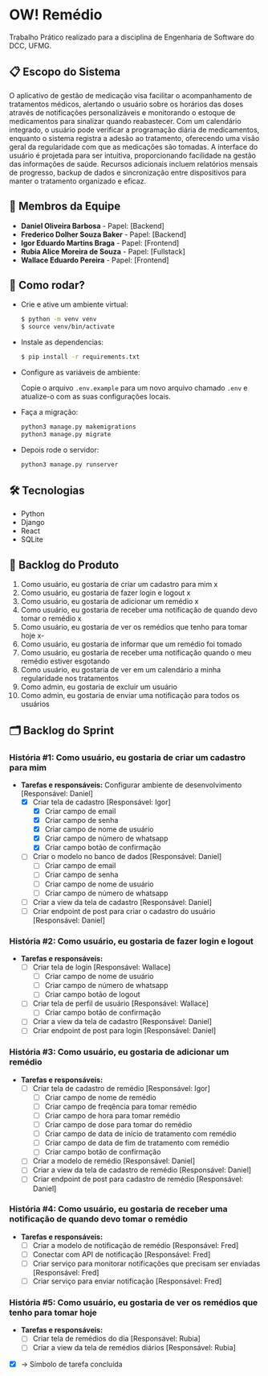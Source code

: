 # OW! Remédio

Trabalho Prático realizado para a disciplina de Engenharia de Software do DCC, UFMG.

## 📋 Escopo do Sistema

O aplicativo de gestão de medicação visa facilitar o acompanhamento de tratamentos médicos, alertando o usuário sobre os horários das doses através de notificações personalizáveis e monitorando o estoque de medicamentos para sinalizar quando reabastecer. Com um calendário integrado, o usuário pode verificar a programação diária de medicamentos, enquanto o sistema registra a adesão ao tratamento, oferecendo uma visão geral da regularidade com que as medicações são tomadas. A interface do usuário é projetada para ser intuitiva, proporcionando facilidade na gestão das informações de saúde. Recursos adicionais incluem relatórios mensais de progresso, backup de dados e sincronização entre dispositivos para manter o tratamento organizado e eficaz.

## 👥 Membros da Equipe

- **Daniel Oliveira Barbosa** - Papel: [Backend]
- **Frederico Dolher Souza Baker** - Papel: [Backend]
- **Igor Eduardo Martins Braga** - Papel: [Frontend]
- **Rubia Alice Moreira de Souza** - Papel: [Fullstack]
- **Wallace Eduardo Pereira** - Papel: [Frontend]

## 👥 Como rodar?

- Crie e ative um ambiente virtual:
  
  ```sh
  $ python -m venv venv
  $ source venv/bin/activate

- Instale as dependencias:
  
  ```sh
  $ pip install -r requirements.txt

- Configure as variáveis de ambiente:
  
  Copie o arquivo `.env.example` para um novo arquivo chamado `.env` e atualize-o com as suas configurações locais.
  
- Faça a migração:
  
  ```sh
  python3 manage.py makemigrations
  python3 manage.py migrate
  
- Depois rode o servidor:
  
  ```sh
  python3 manage.py runserver

## 🛠 Tecnologias

- Python
- Django
- React
- SQLite

## 📜 Backlog do Produto

1. Como usuário, eu gostaria de criar um cadastro para mim x
2. Como usuário, eu gostaria de fazer login e logout x
3. Como usuário, eu gostaria de adicionar um remédio x
4. Como usuário, eu gostaria de receber uma notificação de quando devo tomar o remédio x
5. Como usuário, eu gostaria de ver os remédios que tenho para tomar hoje x-
6. Como usuário, eu gostaria de informar que um remédio foi tomado
7. Como usuário, eu gostaria de receber uma notificação quando o meu remédio estiver esgotando
8. Como usuário, eu gostaria de ver em um calendário a minha regularidade nos tratamentos
10. Como admin, eu gostaria de excluir um usuário
11. Como admin, eu gostaria de enviar uma notificação para todos os usuários

## 🗂 Backlog do Sprint

### História #1: Como usuário, eu gostaria de criar um cadastro para mim
- **Tarefas e responsáveis:**
  <checkbox>Configurar ambiente de desenvolvimento [Responsável: Daniel]</checkbox>
  - [X] Criar tela de cadastro [Responsável: Igor]
    - [X] Criar campo de email
    - [X] Criar campo de senha
    - [X] Criar campo de nome de usuário
    - [X] Criar campo de número de whatsapp
    - [X] Criar campo botão de confirmação
  - [ ] Criar o modelo no banco de dados [Responsável: Daniel]
    - [ ] Criar campo de email
    - [ ] Criar campo de senha
    - [ ] Criar campo de nome de usuário
    - [ ] Criar campo de número de whatsapp
  - [ ] Criar a view da tela de cadastro [Responsável: Daniel]
  - [ ] Criar endpoint de post para criar o cadastro do usuário [Responsável: Daniel]

### História #2: Como usuário, eu gostaria de fazer login e logout
- **Tarefas e responsáveis:**
  - [ ] Criar tela de login [Responsável: Wallace]
    - [ ] Criar campo de nome de usuário
    - [ ] Criar campo de número de whatsapp
    - [ ] Criar campo botão de logout
  - [ ] Criar tela de perfil de usuário [Responsável: Wallace]
    - [ ] Criar campo botão de confirmação  
  - [ ] Criar a view da tela de cadastro [Responsável: Daniel]
  - [ ] Criar endpoint de post para login [Responsável: Daniel]

### História #3: Como usuário, eu gostaria de adicionar um remédio
- **Tarefas e responsáveis:**
  - [ ] Criar tela de cadastro de remédio [Responsável: Igor]
    - [ ] Criar campo de nome de remédio
    - [ ] Criar campo de freqência para tomar remédio
    - [ ] Criar campo de hora para tomar remédio
    - [ ] Criar campo de dose para tomar do remédio
    - [ ] Criar campo de data de início de tratamento com remédio
    - [ ] Criar campo de data de fim de tratamento com remédio
    - [ ] Criar campo botão de confirmação
  - [ ] Criar a modelo de remédio [Responsável: Daniel]
  - [ ] Criar a view da tela de cadastro de remédio [Responsável: Daniel]
  - [ ] Criar endpoint de post para cadastro de remédio [Responsável: Daniel]

### História #4: Como usuário, eu gostaria de receber uma notificação de quando devo tomar o remédio
- **Tarefas e responsáveis:**
  - [ ] Criar a modelo de notificação de remédio [Responsável: Fred]
  - [ ] Conectar com API de notificação [Responsável: Fred]
  - [ ] Criar serviço para monitorar notificações que precisam ser enviadas [Responsável: Fred]
  - [ ] Criar serviço para enviar notificação [Responsável: Fred]

### História #5: Como usuário, eu gostaria de ver os remédios que tenho para tomar hoje
- **Tarefas e responsáveis:**
  - [ ] Criar tela de remédios do dia [Responsável: Rubia]
  - [ ] Criar a view da tela de remédios diários [Responsável: Rubia]

- [X] -> Símbolo de tarefa concluída
